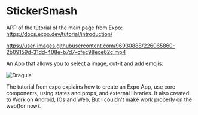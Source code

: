 # StickerSmash 
APP of the tutorial of the main page from Expo:
https://docs.expo.dev/tutorial/introduction/

https://user-images.githubusercontent.com/96930888/226065860-2b09159d-31dd-408e-b7d7-cfec98ece62c.mp4

An App that allows you to select a image, cut-it and add emojis:

![Dragula](https://user-images.githubusercontent.com/96930888/226066398-eb479287-e36f-45f7-86f4-f76030c7db08.png)

The tutorial from expo explains how to create an Expo App, use core components, using states and props, and external libraries.
It also created to Work on Android, IOs and Web, But I couldn't make work properly on the web(for now).
